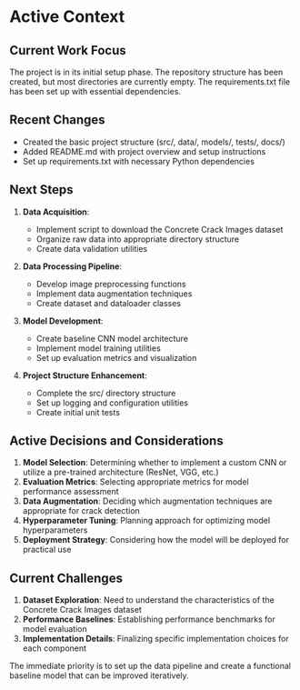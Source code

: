 # Active Context

## Current Work Focus
The project is in its initial setup phase. The repository structure has been created, but most directories are currently empty. The requirements.txt file has been set up with essential dependencies.

## Recent Changes
- Created the basic project structure (src/, data/, models/, tests/, docs/)
- Added README.md with project overview and setup instructions
- Set up requirements.txt with necessary Python dependencies

## Next Steps
1. **Data Acquisition**:
   - Implement script to download the Concrete Crack Images dataset
   - Organize raw data into appropriate directory structure
   - Create data validation utilities

2. **Data Processing Pipeline**:
   - Develop image preprocessing functions
   - Implement data augmentation techniques
   - Create dataset and dataloader classes

3. **Model Development**:
   - Create baseline CNN model architecture
   - Implement model training utilities
   - Set up evaluation metrics and visualization

4. **Project Structure Enhancement**:
   - Complete the src/ directory structure
   - Set up logging and configuration utilities
   - Create initial unit tests

## Active Decisions and Considerations
1. **Model Selection**: Determining whether to implement a custom CNN or utilize a pre-trained architecture (ResNet, VGG, etc.)
2. **Evaluation Metrics**: Selecting appropriate metrics for model performance assessment
3. **Data Augmentation**: Deciding which augmentation techniques are appropriate for crack detection
4. **Hyperparameter Tuning**: Planning approach for optimizing model hyperparameters
5. **Deployment Strategy**: Considering how the model will be deployed for practical use

## Current Challenges
1. **Dataset Exploration**: Need to understand the characteristics of the Concrete Crack Images dataset
2. **Performance Baselines**: Establishing performance benchmarks for model evaluation
3. **Implementation Details**: Finalizing specific implementation choices for each component

The immediate priority is to set up the data pipeline and create a functional baseline model that can be improved iteratively. 